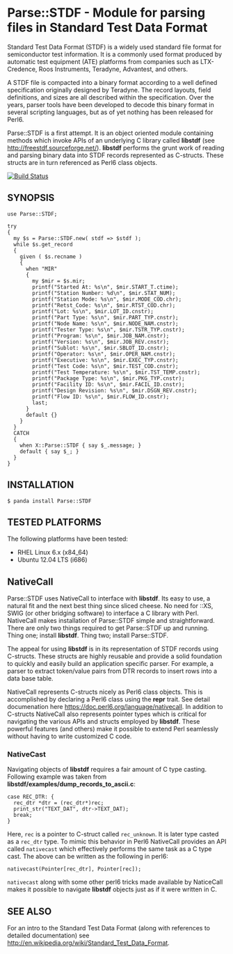 # Parse::STDF - Module for parsing files in Standard Test Data Format
Standard Test Data Format (STDF) is a widely used standard file format for semiconductor test information. 
It is a commonly used format produced by automatic test equipment (ATE) platforms from companies such as 
LTX-Credence, Roos Instruments, Teradyne, Advantest, and others.

A STDF file is compacted into a binary format according to a well defined specification originally designed by 
Teradyne. The record layouts, field definitions, and sizes are all described within the specification. Over the 
years, parser tools have been developed to decode this binary format in several scripting languages, but as 
of yet nothing has been released for Perl6.

Parse::STDF is a first attempt. It is an object oriented module containing methods which invoke APIs of
an underlying C library called **libstdf** (see <http://freestdf.sourceforge.net/>).  **libstdf** performs 
the grunt work of reading and parsing binary data into STDF records represented as C-structs.  These 
structs are in turn referenced as Perl6 class objects.

[![Build Status](https://travis-ci.org/erickjordan/perl6-Parse-STDF.svg?branch=master)](https://travis-ci.org/erickjordan/perl6-Parse-STDF)

## SYNOPSIS

    use Parse::STDF;

    try
    {
      my $s = Parse::STDF.new( stdf => $stdf );
      while $s.get_record
      {
        given ( $s.recname )
        {
          when "MIR"
          {
            my $mir = $s.mir; 
            printf("Started At: %s\n", $mir.START_T.ctime);
            printf("Station Number: %d\n", $mir.STAT_NUM);
            printf("Station Mode: %s\n", $mir.MODE_COD.chr);
            printf("Retst_Code: %s\n", $mir.RTST_COD.chr);
            printf("Lot: %s\n", $mir.LOT_ID.cnstr);
            printf("Part Type: %s\n", $mir.PART_TYP.cnstr);
            printf("Node Name: %s\n", $mir.NODE_NAM.cnstr);
            printf("Tester Type: %s\n", $mir.TSTR_TYP.cnstr);
            printf("Program: %s\n", $mir.JOB_NAM.cnstr); 
            printf("Version: %s\n", $mir.JOB_REV.cnstr);
            printf("Sublot: %s\n", $mir.SBLOT_ID.cnstr);
            printf("Operator: %s\n", $mir.OPER_NAM.cnstr);
            printf("Executive: %s\n", $mir.EXEC_TYP.cnstr);
            printf("Test Code: %s\n", $mir.TEST_COD.cnstr);
            printf("Test Temperature: %s\n", $mir.TST_TEMP.cnstr);
            printf("Package Type: %s\n", $mir.PKG_TYP.cnstr);
            printf("Facility ID: %s\n", $mir.FACIL_ID.cnstr);
            printf("Design Revision: %s\n", $mir.DSGN_REV.cnstr);
            printf("Flow ID: %s\n", $mir.FLOW_ID.cnstr);
            last;
          }
          default {}
        }
      }
      CATCH
      {
        when X::Parse::STDF { say $_.message; }
        default { say $_; }
      }
    }

## INSTALLATION
    $ panda install Parse::STDF

## TESTED PLATFORMS
The following platforms have been tested:
*  RHEL Linux 6.x (x84\_64)
*  Ubuntu 12.04 LTS (i686)

## NativeCall
Parse::STDF uses NativeCall to interface with **libstdf**.  Its easy to use, a natural fit and the next best 
thing since sliced cheese.  No need for ::XS, SWIG (or other bridging software) to interface a C library with Perl.
NativeCall makes installation of Parse::STDF simple and straightforward.  There are only two things required 
to get Parse::STDF up and running.  Thing one; install **libstdf**. Thing two; install Parse::STDF.

The appeal for using **libstdf** is in its representation of STDF records using C-structs.  These structs
are highly reusable and provide a solid foundation to quickly and easily build an application specific parser.
For example, a parser to extract token/value pairs from DTR records to insert rows into a data base table.

NativeCall represents C-structs nicely as Perl6 class objects.  This is accomplished by declaring a Perl6 class
using the **repr** trait.  See detail documenation here <https://doc.perl6.org/language/nativecall>.  In addition
to C-structs NativeCall also represents pointer types which is critical for navigating the various APIs and 
structs employed by **libstdf**.  These powerful features (and others) make it possible to extend Perl seamlessly
without having to write customized C code. 

### NativeCast
Navigating objects of **libstdf** requires a fair amount of C type casting.  Following example was taken from
**libstdf/examples/dump_records_to_ascii.c**:

    case REC_DTR: {
      rec_dtr *dtr = (rec_dtr*)rec;
      print_str("TEXT_DAT", dtr->TEXT_DAT);
      break;
    }

Here, `rec` is a pointer to C-struct called `rec_unknown`.  It is later type casted as a `rec_dtr` type.  To mimic 
this behavior in Perl6 NativeCall provides an API called `nativecast` which effectively performs the same task as a C
type cast.  The above can be written as the following in perl6:

    nativecast(Pointer[rec_dtr], Pointer[rec]);

`nativecast` along with some other perl6 tricks made available by NaticeCall makes it possible to navigate **libstdf**
objects just as if it were written in C.

## SEE ALSO
For an intro to the Standard Test Data Format (along with references to detailed documentation) 
see <http://en.wikipedia.org/wiki/Standard_Test_Data_Format>.
